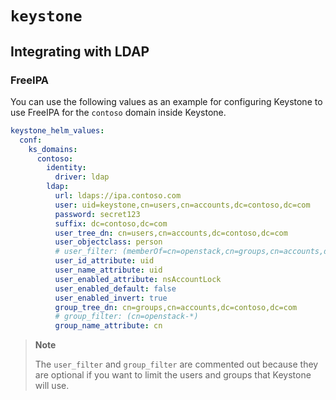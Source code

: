 # `keystone`

## Integrating with LDAP

### FreeIPA

You can use the following values as an example for configuring Keystone to
use FreeIPA for the `contoso` domain inside Keystone.

```yaml
keystone_helm_values:
  conf:
    ks_domains:
      contoso:
        identity:
          driver: ldap
        ldap:
          url: ldaps://ipa.contoso.com
          user: uid=keystone,cn=users,cn=accounts,dc=contoso,dc=com
          password: secret123
          suffix: dc=contoso,dc=com
          user_tree_dn: cn=users,cn=accounts,dc=contoso,dc=com
          user_objectclass: person
          # user_filter: (memberOf=cn=openstack,cn=groups,cn=accounts,dc=contoso,dc=com)
          user_id_attribute: uid
          user_name_attribute: uid
          user_enabled_attribute: nsAccountLock
          user_enabled_default: false
          user_enabled_invert: true
          group_tree_dn: cn=groups,cn=accounts,dc=contoso,dc=com
          # group_filter: (cn=openstack-*)
          group_name_attribute: cn
```

> **Note**
>
> The `user_filter` and `group_filter` are commented out because they are
> optional if you want to limit the users and groups that Keystone will use.
